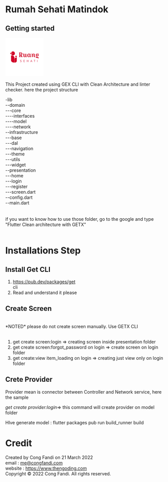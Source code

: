 # Rumah Sehati Matindok



## Getting started

![icon](ios/Runner/Assets.xcassets/AppIcon.appiconset/120.png)

This Project created using GEX CLI with Clean Architecture and linter checker. here the project structure

-lib<br>
--domain<br>
---core<br>
----interfaces<br>
----model<br>
----network<br>
--infrastructure<br>
---base<br>
---dal<br>
---navigation<br>
---theme<br>
---utils<br>
---widget<br>
--presentation<br>
---home<br>
---login<br>
---register<br>
---screen.dart<br>
--config.dart<br>
--main.dart<br>
<br><br>
if you want to know how to use those folder, go to the google and type "Flutter Clean architecture with GETX"
<br><br>
# Installations Step

## Install Get CLI

1. https://pub.dev/packages/get<br>cli<br>
2. Read and understand it please<br>

## Create Screen
<br>
*NOTED* please do not create screen manually. Use GETX CLI<br><br>

1. get create screen:login => creating screen inside presentation folder<br>
2. get create screen:forgot_password on login => create screen on login folder<br>
3. get create:view item_loading on login => creating just view only on login folder<br>



## Crete Provider

Provider mean is connector between Controller and Network service, here the sample<br>


_get create provider:login_=> this command will create provider on model folder<br>


HIve generate model : flutter packages pub run build_runner build



# Credit
Created by Cong Fandi on 21 March 2022<br>
email 	    : me@congfandi.com<br>
website 	: https://www.thengoding.com<br>
Copyright © 2022 Cong Fandi. All rights reserved.<br>